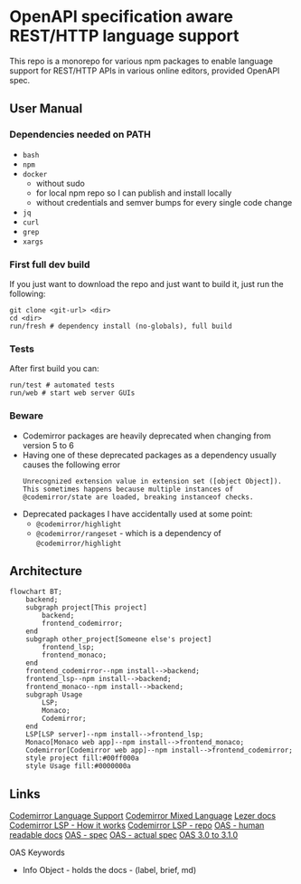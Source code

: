 # OpenAPI specification aware REST/HTTP language support

This repo is a monorepo for various npm packages to enable language support for REST/HTTP APIs in various online editors, provided OpenAPI spec.

## User Manual

### Dependencies needed on PATH


- `bash`
- `npm`
- `docker`
   - without sudo
   - for local npm repo so I can publish and install locally
   - without credentials and semver bumps for every single code change
- `jq`
- `curl`
- `grep`
- `xargs`

### First full dev build

If you just want to download the repo and just want to build it,
just run the following:

```
git clone <git-url> <dir>
cd <dir>
run/fresh # dependency install (no-globals), full build
```

### Tests

After first build you can:

```
run/test # automated tests
run/web # start web server GUIs
```

### Beware

- Codemirror packages are heavily deprecated when changing from version 5 to 6
- Having one of these deprecated packages as a dependency usually causes the following error
    ```
    Unrecognized extension value in extension set ([object Object]). This sometimes happens because multiple instances of @codemirror/state are loaded, breaking instanceof checks.
    ```
- Deprecated packages I have accidentally used at some point:
    - `@codemirror/highlight`
    - `@codemirror/rangeset` - which is a dependency of `@codemirror/highlight`

## Architecture

```mermaid
flowchart BT;
    backend;
    subgraph project[This project]
        backend;
        frontend_codemirror;
    end
    subgraph other_project[Someone else's project]
        frontend_lsp;
        frontend_monaco;
    end
    frontend_codemirror--npm install-->backend;
    frontend_lsp--npm install-->backend;
    frontend_monaco--npm install-->backend;
    subgraph Usage
        LSP;
        Monaco;
        Codemirror;
    end
    LSP[LSP server]--npm install-->frontend_lsp;
    Monaco[Monaco web app]--npm install-->frontend_monaco;
    Codemirror[Codemirror web app]--npm install-->frontend_codemirror;
    style project fill:#00ff000a
    style Usage fill:#0000000a
```

## Links

[Codemirror Language Support](https://codemirror.net/docs/ref/#language.LanguageSupport)
[Codemirror Mixed Language](https://codemirror.net/examples/mixed-language/)
[Lezer docs](https://lezer.codemirror.net/docs/guide/#tokens)
[Codemirror LSP - How it works](https://hjr265.me/blog/codemirror-lsp/)
[Codemirror LSP - repo](https://github.com/FurqanSoftware/codemirror-languageserver/)
[OAS - human readable docs](https://swagger.io/docs/specification/v3_0/about/)
[OAS - spec](https://swagger.io/specification/)
[OAS - actual spec](https://spec.openapis.org)
[OAS 3.0 to 3.1.0](https://www.openapis.org/blog/2021/02/16/migrating-from-openapi-3-0-to-3-1-0)

OAS Keywords

- Info Object - holds the docs - (label, brief, md)